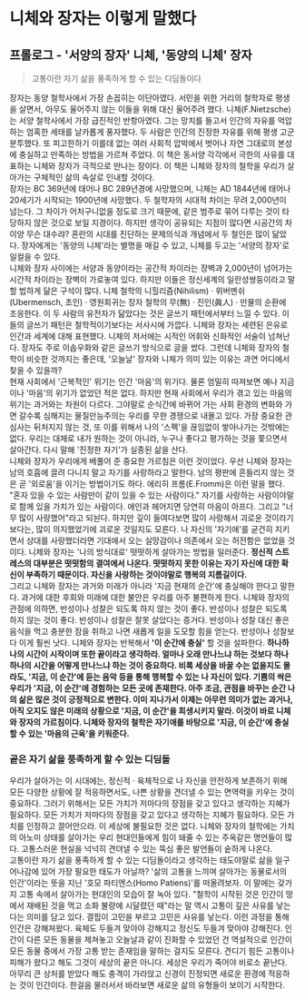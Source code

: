 # 니체와 장자는 이렇게 말했다

## 프롤로그 - '서양의 장자' 니체, '동양의 니체' 장자
> 고통이란 자기 삶을 풍족하게 할 수 있는 디딤돌이다

장자는 동양 철학사에서 가장 손꼽히는 이단아였다. 서민을 위한 거리의 철학자로 평생을 살면서, 아무도 울어주지 않는 이들을 위해 대신 울어주려 했다. 니체(F.Nietzsche)는 서양 철학사에서 가장 급진적인 반항아였다. 그는 망치를 들고서 인간의 자유를 억압하는 엄혹한 세태를 날카롭게 풍자했다. 두 사람은 인간의 진정한 자유를 위해 평생 고군분투했다. 또 피고한하기 이를데 없는 여러 사회적 압박에서 벗어나 자연 그대로의 본성에 충실하고 만족하는 방법을 가르쳐 주었다. 이 책은 동서양 각각에서 극한의 사유를 대표하는 니체와 장자가 극적으로 만나는 장이다. 이 책은 니체와 장자의 철학을 우리가 살아가는 구체적인 삶의 속살로 인내할 것이다.  
장자는 BC 369년에 태어나 BC 289년경에 사망했으며, 니체는 AD 1844년에 태어나 20세기가 시작되는 1900년에 사망했다. 두 철학자의 시대적 차이는 무려 2,000년이 넘는다. 그 차이가 어처구니없을 정도로 크기 때문에, 같은 범주로 묶어 다루는 것이 타당하지 않은 것으로 보일 지경이다. 하지만 생각이 공유되는 지점이 많다면 시공간의 차이양 무슨 대수랴? 혼란의 시대를 진단하는 문제의식과 개념에서 두 철인은 많이 닮았다. 장자에게는 '동양의 니체'라는 별명을 매길 수 있고, 니체를 두고는 '서양의 장자'로 일컬을 수 있다.  
니체와 장자 사이에는 서양과 동양이라는 공간적 차이라는 장벽과 2,000년이 넘어가는 시간적 차이라는 장벽이 가로놓여 있다. 하지만 이들은 정신세계의 일란성쌍둥이라고 말할 법하게 닮은 구석이 많다. 니체 철학의 니힐리즘(Nihilism) · 위버멘쉬(Ubermensch, 초인) · 영원회귀는 장자 철학의 무(無) · 진인(眞人) · 만물의 순환에 조응한다. 이 두 사람의 유전자가 닮았다는 것은 글쓰기 패턴에서부터 느낄 수 있다. 이들의 글쓰기 패턴은 철학적이기보다는 서사시에 가깝다. 니체와 장자는 세련된 은유로 인간과 세계에 대해 표현했다. 니체의 저서에는 시적인 어휘와 신화적인 서술이 넘쳐난다. 장자도 주로 이솝우화와 같은 글쓰기 방식으로 글을 썼다. 그런데 니체와 장자의 철학이 비슷한 것까지는 좋은데, '오늘날' 장자와 니체가 의미 있는 이유는 과연 어디에서 찾을 수 있을까?  
현재 사회에서 '근복적인' 위기는 인간 '마음'의 위기다. 물론 엄밀히 따져보면 예나 지금이나 '마음'의 위기가 없었던 적은 없다. 하지만 현재 사회에서 우리가 겪고 있는 마음의 위기는 과거와는 차원이 다르다. 그야말로 순식간에 바뀌어 가는 사회 환경의 변화와 가면 갈수록 심해지는 물질만능주의는 우리를 무한 경쟁으로 내몰고 있다. 가장 중요한 관심사는 뒤처지지 않는 것, 또 이를 위해서 나의 '스펙'을 끊임없이 쌓아나가는 것밖에는 없다. 우리는 대체로 내가 원하는 것이 아니라, 누구나 좋다고 평가하는 것을 쫓으면서 살아간다. 다시 말해 '진정한 자기'가 실종된 삶을 산다.  
니체와 장자가 우리에게 베풀어 준 중요한 가르침은 이런 것이었다. 우선 니체와 장자는 남의 호흡에 끌려 다니지 말고 자기를 사랑하라고 말한다. 남의 평판에 흔들리지 않는 것은 곧 '외로움'을 이기는 방법이기도 하다. 에리히 프롬(E.Fromm)은 이런 말을 했다. "혼자 있을 수 있는 사람만이 같이 있을 수 있는 사람이다." 자기를 사랑하는 사람이야말로 함께 있을 가치가 있는 사람이다. 애인과 헤어지면 당연히 마음이 아프다. 그리고 "너무 많이 사랑했어"라고 되뇐다. 하지만 깊이 들여다보면 많이 사랑해서 괴로운 것이라기보다는, 많이 의지했었기에 괴로운 것일지도 모른다. 나 자신의 '자기애'를 굳건히 지키면서 상대를 사랑했더라면 기대에서 오는 실망감이나 의존에서 오는 허전함은 없었을 것이다. 니체와 장자는 '나의 방식대로' 떳떳하게 살아가는 방법을 일러준다. **정신적 스트레스의 대부분은 떳떳함의 결여에서 나온다. 떳떳하지 못한 이유는 자기 자신에 대한 확신이 부족하기 때문이다. 자신을 사랑하는 것이야말로 행복의 지름길이다.**  
그리고 니체와 장자는 과거와 미래가 아니라 '지금 현재의 순간'에 충실해야 한다고 말한다. 과거에 대한 후회와 미래에 대한 불안은 우리를 아주 불편하게 한다. 니체와 장자의 관점에 의하면, 반성이나 성찰은 되도록 하지 않는 것이 좋다. 반성이나 성찰은 되도록 하지 않는 것이 좋다. 반성이나 성찰은 잘못 살았다는 증거다. 반성이나 성찰 대신 좋은 음식을 먹고 충분한 잠을 취하고 나면 새롭게 일을 도모할 힘을 얻는다. 반성이나 성찰보다 이게 훨씬 낫다. 니체와 장자는 반복해서 **'이 순간에 충실'** 할 것을 설파한다. **하나하나의 시간이 시작이며 또한 끝이라고 생각하라. 얼마나 오래 만나느냐 하는 것보다 하나하나의 시간을 어떻게 만나느냐 하는 것이 중요하다. 비록 세상을 바꿀 수는 없을지도 몰라도, '지금, 이 순간'에 듣는 음악 등을 통해 행복할 수 있는 나 자신이 있다. 기쁨의 싹은 우리가 '지금, 이 순간'에 경험하는 모든 곳에 존재한다. 아주 조금, 관점을 바꾸는 순간 나의 삶은 많은 것이 긍정적으로 변한다. 이미 지나가서 이제는 아무런 의미가 없는 과거나, 아직 오지도 않은 미래의 상황으로 '지금, 이 순간'을 희생시키지 말라. 이것이 바로 니체와 장자의 가르침이다. 니체와 장자의 철학은 자기애를 바탕으로 '지금, 이 순간'에 충실할 수 있는 '마음의 근육'을 키워준다.**

### 곹은 자기 삶을 풍족하게 할 수 있는 디딤돌
우리가 살아가는 이 시대에는, 정신적 · 육체적으로 나 자신을 안전하게 보존하기 위해 모든 다양한 상황에 잘 적응하면서도, 나쁜 상황을 견더낼 수 있는 면역력을 키우는 것이 중요하다. 그러기 위해서는 모든 가치가 저마다의 장점을 갖고 있다고 생각하는 지혜가 필요하다. 모든 가치가 저마다의 장점을 갖고 있다고 
생각하는 지혜가 필요하다. 모든 가치를 인정하고 끌어안으라. 이 세상에 불필요한 것은 없다. 니체와 장자의 철학에는 가치의 아노미 상태를 살아가는 우리 현대인들에게 힘이 돼줄 수 있는 주옥같은 명언들이 많다. 고통스러운 현실을 넉넉히 견뎌낼 수 있는 뚝심 좋은 발언들이 숱하게 나온다.  
고통이란 자기 삶을 풍족하게 할 수 있는 디딤돌이라고 생각하는 태도야말로 삶을 일구어나감에 있어 가장 필요한 태도가 아닐까? '삶의 고통을 느끼며 살아가는 동물로서의 인간'이라는 뜻을 지닌 '호모 파티엔스(Homo Patiens)'를 떠올려보자. 이 말에는 갖가지 고통 속에서 살아가는 현대인의 모습이 잘 녹아 있다. "철학이 시작된 것은 인간이 땅에서 재배된 것을 먹고 소화 불량에 시달렸던 때"라는 말 역시 고통이 깊은 사유를 낳는다는 의미를 담고 있다. 결핍이 고민을 부르고 고민은 사유를 낳는다. 이런 과정을 통해 인간은 강해져왔다. 육체도 두들겨 맞아야 강해지고 정신도 두들겨 맞아야 강해진다. 인간이 다른 모든 동물을 제쳐놓고 오늘날과 같이 진화할 수 있었던 건 역설적으로 인간이 모든 동물 중에서 가장 고통 받는 존재임을 말하는 걸지도 모른다. 견디기 힘든 고통이나 피해가 왔다고 해도 그것이 세상의 끝은 아니다. 세상은 우리가 죽어야 비로소 끝난다. 아무리 큰 상처를 받았다 해도 충격이 가라앉고 신경이 진정되면 새로운 환경에 적응하는 것이 인간이다. 한걸음 물러서서 바라보면 새로운 삶의 유형들이 보이기 시작한다.
